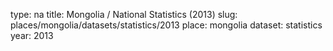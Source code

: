 type: na
title: Mongolia / National Statistics (2013)
slug: places/mongolia/datasets/statistics/2013
place: mongolia
dataset: statistics
year: 2013
